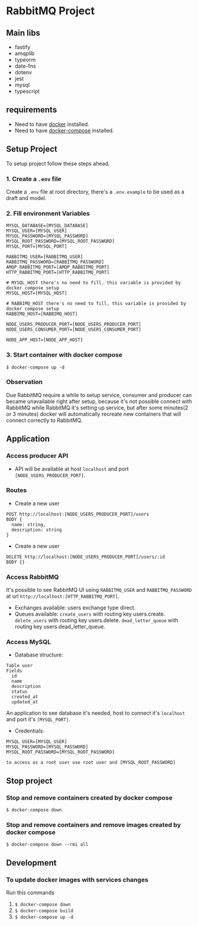 # RabbitMQ Project

## Main libs

- fastify
- amqplib
- typeorm
- date-fns
- dotenv
- jest
- mysql
- typescript

## requirements

- Need to have [docker](https://www.docker.com/get-started/) installed.
- Need to have [docker-compose](https://docs.docker.com/compose/install/) installed.

## Setup Project

To setup project follow these steps ahead.

### 1. Create a `.env` file

Create a `.env` file at root directory, there's a `.env.example` to be used as a draft and model.

### 2. Fill environment Variables

```
MYSQL_DATABASE=[MYSQL_DATABASE]
MYSQL_USER=[MYSQL_USER]
MYSQL_PASSWORD=[MYSQL_PASSWORD]
MYSQL_ROOT_PASSWORD=[MYSQL_ROOT_PASSWORD]
MYSQL_PORT=[MYSQL_PORT]

RABBITMQ_USER=[RABBITMQ_USER]
RABBITMQ_PASSWORD=[RABBITMQ_PASSWORD]
AMQP_RABBITMQ_PORT=[AMQP_RABBITMQ_PORT]
HTTP_RABBITMQ_PORT=[HTTP_RABBITMQ_PORT]

# MYSQL_HOST there's no need to fill, this variable is provided by docker compose setup
MYSQL_HOST=[MYSQL_HOST]

# RABBIMQ_HOST there's no need to fill, this variable is provided by docker compose setup
RABBIMQ_HOST=[RABBIMQ_HOST]

NODE_USERS_PRODUCER_PORT=[NODE_USERS_PRODUCER_PORT]
NODE_USERS_CONSUMER_PORT=[NODE_USERS_CONSUMER_PORT]

NODE_APP_HOST=[NODE_APP_HOST]
```

### 3. Start container with docker compose

`$ docker-compose up -d`

### Observation

Due RabbitMQ require a while to setup service, consumer and producer can became unavailable right after setup, because it's not possible connect with RabbitMQ while RabbitMQ it's setting up service, but after some minutes(2 or 3 minutes) docker will automatically recreate new containers that will connect correctly to RabbitMQ.

## Application

### Access producer API

- API will be available at host `localhost` and port `[NODE_USERS_PRODUCER_PORT]`.

### Routes

- Create a new user

```
POST http://localhost:[NODE_USERS_PRODUCER_PORT]/users
BODY {
  name: string,
  description: string
}
```

- Create a new user

```
DELETE http://localhost:[NODE_USERS_PRODUCER_PORT]/users/:id
BODY {}
```

### Access RabbitMQ

It's possible to see RabbitMQ UI using `RABBITMQ_USER` and `RABBITMQ_PASSWORD` at url `http://localhost:[HTTP_RABBITMQ_PORT]`.

- Exchanges available:
  users exchange type direct.
- Queues available:
  `create_users` with routing key users.create.
  `delete_users` with routing key users.delete.
  `dead_letter_queue` with routing key users.dead_letter_queue.

### Access MySQL

- Database structure:

```
Table user
Fields
  id
  name
  description
  status
  created_at
  updated_at
```

An application to see database it's needed, host to connect it's `localhost` and port it's `[MYSQL_PORT]`.

- Credentials:

```
MYSQL_USER=[MYSQL_USER]
MYSQL_PASSWORD=[MYSQL_PASSWORD]
MYSQL_ROOT_PASSWORD=[MYSQL_ROOT_PASSWORD]
```

`to access as a root user use root user and [MYSQL_ROOT_PASSWORD]`

## Stop project

### Stop and remove containers created by docker compose

`$ docker-compose down`

### Stop and remove containers and remove images created by docker compose

`$ docker-compose down --rmi all`

## Development

### To update docker images with services changes

Run this commands

1. `$ docker-compose down`
2. `$ docker-compose build`
3. `$ docker-compose up -d`
